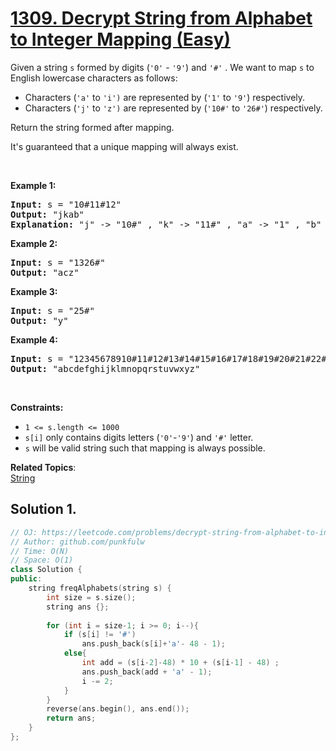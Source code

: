 # [1309. Decrypt String from Alphabet to Integer Mapping (Easy)](https://leetcode.com/problems/decrypt-string-from-alphabet-to-integer-mapping/)

<p>Given a string <code>s</code> formed by digits (<code>'0'</code> - <code>'9'</code>)&nbsp;and <code>'#'</code>&nbsp;.&nbsp;We want to map <code>s</code> to English lowercase characters as follows:</p>

<ul>
	<li>Characters (<code>'a'</code> to <code>'i')</code> are&nbsp;represented by&nbsp;(<code>'1'</code> to&nbsp;<code>'9'</code>)&nbsp;respectively.</li>
	<li>Characters (<code>'j'</code> to <code>'z')</code> are represented by (<code>'10#'</code>&nbsp;to&nbsp;<code>'26#'</code>)&nbsp;respectively.&nbsp;</li>
</ul>

<p>Return the string formed after mapping.</p>

<p>It's guaranteed that a unique mapping will always exist.</p>

<p>&nbsp;</p>
<p><strong>Example 1:</strong></p>

<pre><strong>Input:</strong> s = "10#11#12"
<strong>Output:</strong> "jkab"
<strong>Explanation:</strong> "j" -&gt; "10#" , "k" -&gt; "11#" , "a" -&gt; "1" , "b" -&gt; "2".
</pre>

<p><strong>Example 2:</strong></p>

<pre><strong>Input:</strong> s = "1326#"
<strong>Output:</strong> "acz"
</pre>

<p><strong>Example 3:</strong></p>

<pre><strong>Input:</strong> s = "25#"
<strong>Output:</strong> "y"
</pre>

<p><strong>Example 4:</strong></p>

<pre><strong>Input:</strong> s = "12345678910#11#12#13#14#15#16#17#18#19#20#21#22#23#24#25#26#"
<strong>Output:</strong> "abcdefghijklmnopqrstuvwxyz"
</pre>

<p>&nbsp;</p>
<p><strong>Constraints:</strong></p>

<ul>
	<li><code>1 &lt;= s.length &lt;= 1000</code></li>
	<li><code>s[i]</code> only contains digits letters (<code>'0'</code>-<code>'9'</code>) and <code>'#'</code>&nbsp;letter.</li>
	<li><code>s</code> will be valid string&nbsp;such that mapping is always possible.</li>
</ul>


**Related Topics**:  
[String](https://leetcode.com/tag/string/)

## Solution 1.

```cpp
// OJ: https://leetcode.com/problems/decrypt-string-from-alphabet-to-integer-mapping/
// Author: github.com/punkfulw
// Time: O(N)
// Space: O(1)
class Solution {
public:
    string freqAlphabets(string s) {
        int size = s.size();
        string ans {};
        
        for (int i = size-1; i >= 0; i--){
            if (s[i] != '#')
                ans.push_back(s[i]+'a'- 48 - 1);
            else{
                int add = (s[i-2]-48) * 10 + (s[i-1] - 48) ;
                ans.push_back(add + 'a' - 1);
                i -= 2;
            } 
        }
        reverse(ans.begin(), ans.end());
        return ans;
    }
};
```
